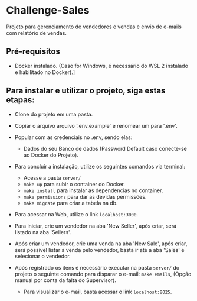 # Challenge-Sales
Projeto para gerenciamento de vendedores e vendas e envio de e-mails com relatório de vendas.


## Pré-requisitos

- Docker instalado. (Caso for Windows, é necessário do WSL 2 instalado e habilitado no Docker).]

## Para instalar e utilizar o projeto, siga estas etapas:

- Clone do projeto em uma pasta.
- Copiar o arquivo arquivo '.env.example' e renomear um para '.env'.
- Popular com as credenciais no .env, sendo elas: 
  - Dados do seu Banco de dados (Password Default caso conecte-se ao Docker do Projeto).
- Para concluir a instalação, utilize os seguintes comandos via terminal:
  - Acesse a pasta `server/`
  - `make up` para subir o container do Docker.
  - `make install` para instalar as dependencias no container.
  - `make permissions` para dar as devidas permissões.
  - `make migrate` para criar a tabela na db.
- Para acessar na Web, utilize o link `localhost:3000`.
 
- Para iniciar, crie um vendedor na aba 'New Seller', após criar, será listado na aba 'Sellers'.
- Após criar um vendedor, crie uma venda na aba 'New Sale', após criar, será possível listar a venda pelo vendedor, basta ir até a aba 'Sales' e selecionar o vendedor.

- Após registrado os itens é necessário executar na pasta `server/` do projeto o seguinte comando para disparar o e-mail: `make emails`, (Opção manual por conta da falta do Supervisor).
  - Para visualizar o e-mail, basta acessar o link `localhost:8025`.